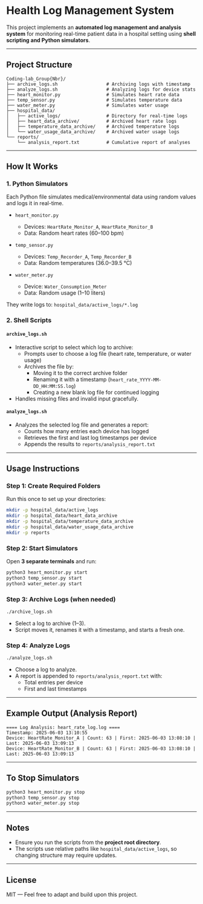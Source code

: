 # Health Log Management System

This project implements an **automated log management and analysis system** for monitoring real-time patient data in a hospital setting using **shell scripting and Python simulators**.

---

## Project Structure

```
Coding-lab_Group{Nbr}/
├── archive_logs.sh                  # Archiving logs with timestamp
├── analyze_logs.sh                  # Analyzing logs for device stats
├── heart_monitor.py                 # Simulates heart rate data
├── temp_sensor.py                   # Simulates temperature data
├── water_meter.py                   # Simulates water usage
├── hospital_data/
│   ├── active_logs/                 # Directory for real-time logs
│   ├── heart_data_archive/          # Archived heart rate logs
│   ├── temperature_data_archive/    # Archived temperature logs
│   └── water_usage_data_archive/    # Archived water usage logs
└── reports/
    └── analysis_report.txt          # Cumulative report of analyses
```

---

## How It Works

### 1. **Python Simulators**
Each Python file simulates medical/environmental data using random values and logs it in real-time.

- `heart_monitor.py`  
  - Devices: `HeartRate_Monitor_A`, `HeartRate_Monitor_B`
  - Data: Random heart rates (60–100 bpm)

- `temp_sensor.py`  
  - Devices: `Temp_Recorder_A`, `Temp_Recorder_B`
  - Data: Random temperatures (36.0–39.5 °C)

- `water_meter.py`  
  - Device: `Water_Consumption_Meter`
  - Data: Random usage (1–10 liters)

They write logs to: `hospital_data/active_logs/*.log`

### 2. **Shell Scripts**

#### `archive_logs.sh`
- Interactive script to select which log to archive:
  - Prompts user to choose a log file (heart rate, temperature, or water usage)
  - Archives the file by:
    - Moving it to the correct archive folder
    - Renaming it with a timestamp (`heart_rate_YYYY-MM-DD_HH:MM:SS.log`)
    - Creating a new blank log file for continued logging
- Handles missing files and invalid input gracefully.

#### `analyze_logs.sh`
- Analyzes the selected log file and generates a report:
  - Counts how many entries each device has logged
  - Retrieves the first and last log timestamps per device
  - Appends the results to `reports/analysis_report.txt`

---

## Usage Instructions

### Step 1: Create Required Folders

Run this once to set up your directories:
```bash
mkdir -p hospital_data/active_logs
mkdir -p hospital_data/heart_data_archive
mkdir -p hospital_data/temperature_data_archive
mkdir -p hospital_data/water_usage_data_archive
mkdir -p reports
```

### Step 2: Start Simulators

Open **3 separate terminals** and run:

```bash
python3 heart_monitor.py start
python3 temp_sensor.py start
python3 water_meter.py start
```

### Step 3: Archive Logs (when needed)

```bash
./archive_logs.sh
```

- Select a log to archive (1–3).
- Script moves it, renames it with a timestamp, and starts a fresh one.

### Step 4: Analyze Logs

```bash
./analyze_logs.sh
```

- Choose a log to analyze.
- A report is appended to `reports/analysis_report.txt` with:
  - Total entries per device
  - First and last timestamps

---

## Example Output (Analysis Report)
```
==== Log Analysis: heart_rate_log.log ====
Timestamp: 2025-06-03 13:10:55
Device: HeartRate_Monitor_A | Count: 63 | First: 2025-06-03 13:08:10 | Last: 2025-06-03 13:09:13
Device: HeartRate_Monitor_B | Count: 63 | First: 2025-06-03 13:08:10 | Last: 2025-06-03 13:09:13
```

---

## To Stop Simulators

```bash
python3 heart_monitor.py stop
python3 temp_sensor.py stop
python3 water_meter.py stop
```

---

## Notes

- Ensure you run the scripts from the **project root directory**.
- The scripts use relative paths like `hospital_data/active_logs`, so changing structure may require updates.

---

## License

MIT — Feel free to adapt and build upon this project.
